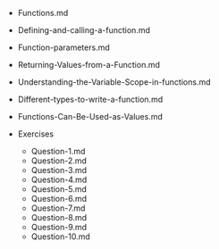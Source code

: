 - Functions.md
- Defining-and-calling-a-function.md
- Function-parameters.md
- Returning-Values-from-a-Function.md
- Understanding-the-Variable-Scope-in-functions.md
- Different-types-to-write-a-function.md
- Functions-Can-Be-Used-as-Values.md

- Exercises
    - Question-1.md
    - Question-2.md
    - Question-3.md
    - Question-4.md
    - Question-5.md
    - Question-6.md
    - Question-7.md
    - Question-8.md
    - Question-9.md
    - Question-10.md



